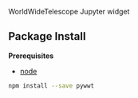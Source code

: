 WorldWideTelescope Jupyter widget

Package Install
---------------

**Prerequisites**
- [node](http://nodejs.org/)

```bash
npm install --save pywwt
```
